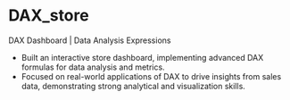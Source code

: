 # DAX_store

DAX Dashboard  | Data Analysis Expressions
- Built an interactive store dashboard, implementing advanced DAX formulas for data analysis and metrics.
- Focused on real-world applications of DAX to drive insights from sales data, demonstrating strong analytical and visualization skills.
